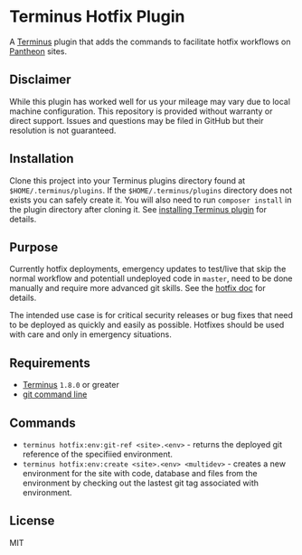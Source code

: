 # Terminus Hotfix Plugin
A [Terminus](http://github.com/pantheon-systems/terminus) plugin that adds the commands to facilitate hotfix workflows on [Pantheon](https://pantheon.io/) sites.

## Disclaimer
While this plugin has worked well for us your mileage may vary due to local machine configuration. This repository is provided without warranty or direct support. Issues and questions may be filed in GitHub but their resolution is not guaranteed.

## Installation
Clone this project into your Terminus plugins directory found at `$HOME/.terminus/plugins`. If the `$HOME/.terminus/plugins` directory does not exists you can safely create it. You will also need to run `composer install` in the plugin directory after cloning it. See [installing Terminus plugin](https://pantheon.io/docs/terminus/plugins/#install-plugins) for details.

## Purpose
Currently hotfix deployments, emergency updates to test/live that skip the normal workflow and potentiall undeployed code in `master`, need to be done manually and require more advanced git skills. See the [hotfix doc](https://pantheon.io/docs/hotfixes/) for details.

The intended use case is for critical security releases or bug fixes that need to be deployed as quickly and easily as possible. Hotfixes should be used with care and only in emergency situations.

## Requirements
* [Terminus](https://github.com/pantheon-systems/terminus) `1.8.0` or greater
* [git command line](https://git-scm.com/book/en/v2/Getting-Started-Installing-Git)

## Commands
* `terminus hotfix:env:git-ref <site>.<env>` - returns the deployed git reference of the specifiied environment.
* `terminus hotfix:env:create <site>.<env> <multidev>` - creates a new <multidev> environment for the site <site> with code, database and files from the <env> environment by checking out the lastest git tag associated with <env> environment.

## License
MIT